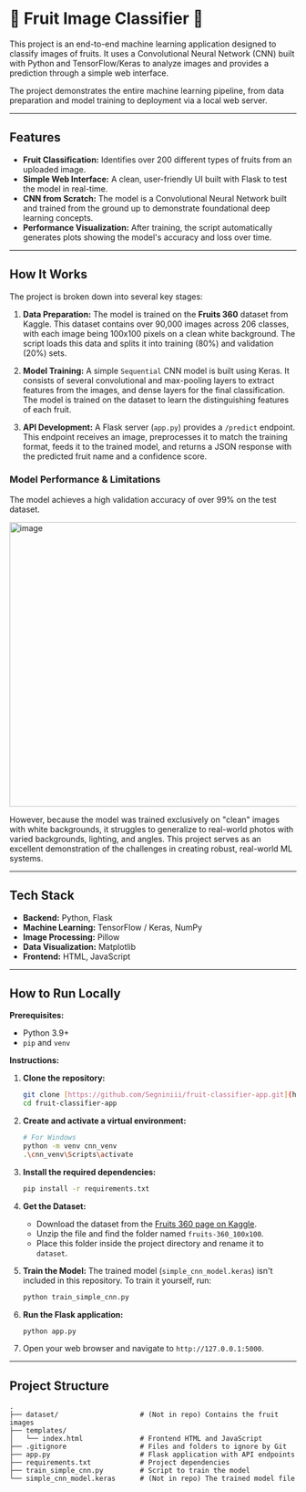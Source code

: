 # 🍎 Fruit Image Classifier 🍌

This project is an end-to-end machine learning application designed to classify images of fruits. It uses a Convolutional Neural Network (CNN) built with Python and TensorFlow/Keras to analyze images and provides a prediction through a simple web interface.

The project demonstrates the entire machine learning pipeline, from data preparation and model training to deployment via a local web server.

---

## Features

* **Fruit Classification:** Identifies over 200 different types of fruits from an uploaded image.
* **Simple Web Interface:** A clean, user-friendly UI built with Flask to test the model in real-time.
* **CNN from Scratch:** The model is a Convolutional Neural Network built and trained from the ground up to demonstrate foundational deep learning concepts.
* **Performance Visualization:** After training, the script automatically generates plots showing the model's accuracy and loss over time.

---

## How It Works

The project is broken down into several key stages:

1.  **Data Preparation:** The model is trained on the **Fruits 360** dataset from Kaggle. This dataset contains over 90,000 images across 206 classes, with each image being 100x100 pixels on a clean white background. The script loads this data and splits it into training (80%) and validation (20%) sets.

2.  **Model Training:** A simple `Sequential` CNN model is built using Keras. It consists of several convolutional and max-pooling layers to extract features from the images, and dense layers for the final classification. The model is trained on the dataset to learn the distinguishing features of each fruit.

3.  **API Development:** A Flask server (`app.py`) provides a `/predict` endpoint. This endpoint receives an image, preprocesses it to match the training format, feeds it to the trained model, and returns a JSON response with the predicted fruit name and a confidence score.

### Model Performance & Limitations

The model achieves a high validation accuracy of over 99% on the test dataset.

<img width="1185" height="499" alt="image" src="https://github.com/user-attachments/assets/3e847780-935f-480c-a310-a272841c0303" />


However, because the model was trained exclusively on "clean" images with white backgrounds, it struggles to generalize to real-world photos with varied backgrounds, lighting, and angles. This project serves as an excellent demonstration of the challenges in creating robust, real-world ML systems.

---

## Tech Stack

* **Backend:** Python, Flask
* **Machine Learning:** TensorFlow / Keras, NumPy
* **Image Processing:** Pillow
* **Data Visualization:** Matplotlib
* **Frontend:** HTML, JavaScript

---

## How to Run Locally

**Prerequisites:**
* Python 3.9+
* `pip` and `venv`

**Instructions:**

1.  **Clone the repository:**
    ```bash
    git clone [https://github.com/Segniniii/fruit-classifier-app.git](https://github.com/Segniniii/fruit-classifier-app.git)
    cd fruit-classifier-app
    ```

2.  **Create and activate a virtual environment:**
    ```bash
    # For Windows
    python -m venv cnn_venv
    .\cnn_venv\Scripts\activate
    ```

3.  **Install the required dependencies:**
    ```bash
    pip install -r requirements.txt
    ```

4.  **Get the Dataset:**
    * Download the dataset from the [Fruits 360 page on Kaggle](https://www.kaggle.com/datasets/moltean/fruits).
    * Unzip the file and find the folder named `fruits-360_100x100`.
    * Place this folder inside the project directory and rename it to `dataset`.

5.  **Train the Model:**
    The trained model (`simple_cnn_model.keras`) isn't included in this repository. To train it yourself, run:
    ```bash
    python train_simple_cnn.py
    ```

6.  **Run the Flask application:**
    ```bash
    python app.py
    ```

7.  Open your web browser and navigate to `http://127.0.0.1:5000`.

---

## Project Structure

```
.
├── dataset/                    # (Not in repo) Contains the fruit images
├── templates/
│   └── index.html              # Frontend HTML and JavaScript
├── .gitignore                  # Files and folders to ignore by Git
├── app.py                      # Flask application with API endpoints
├── requirements.txt            # Project dependencies
├── train_simple_cnn.py         # Script to train the model
└── simple_cnn_model.keras      # (Not in repo) The trained model file
